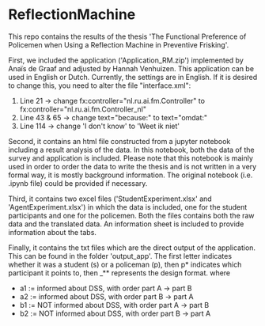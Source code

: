 # ReflectionMachine

This repo contains the results of the thesis 'The Functional Preference of Policemen when Using a Reflection Machine in Preventive Frisking'.

First, we included the application ('Application_RM.zip') implemented by Anaïs de Graaf and adjusted by Hannah Venhuizen.
This application can be used in English or Dutch. Currently, the settings are in English. If it is desired to change this, you need to alter the file "interface.xml":
<ol>
	<li> Line 21 → change fx:controller="nl.ru.ai.fm.Controller" to fx:controller="nl.ru.ai.fm.Controller_nl" </li>
	<li> Line 43 & 65 → change text="because:" to text="omdat:" </li>
	<li> Line 114 → change 'I don't know' to 'Weet ik niet' </li>
</ol>

Second, it contains an html file constructed from a jupyter notebook including a result analysis of the data. In this notebook, both the data of the survey and application is included. Please note that this notebook is mainly used in order to order the data to write the thesis and is not written in a very formal way, it is mostly background information. The original notebook (i.e. .ipynb file) could be provided if necessary.

Third, it contains two excel files ('StudentExperiment.xlsx' and 'AgentExperiment.xlsx') in which the data is included, one for the student participants and one for the policemen.
Both the files contains both the raw data and the translated data. An information sheet is included to provide information about the tabs.

Finally, it contains the txt files which are the direct output of the application.
This can be found in the folder 'output_app'. The first letter indicates whether it was a student (s) or a policeman (p), then p* indicates which participant it points to, then _** represents the design format.
	where 
<ul>
  <li>a1 := informed about DSS, with order part A -> part B</li>
  <li>a2 := informed about DSS, with order part B -> part A</li>
  <li>b1 := NOT informed about DSS, with order part A -> part B</li>
  <li>b2 := NOT informed about DSS, with order part B -> part A</li>
</ul>